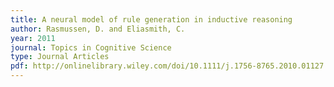 ```yaml
---
title: A neural model of rule generation in inductive reasoning
author: Rasmussen, D. and Eliasmith, C.
year: 2011
journal: Topics in Cognitive Science
type: Journal Articles
pdf: http://onlinelibrary.wiley.com/doi/10.1111/j.1756-8765.2010.01127.x/pdf
---
```

